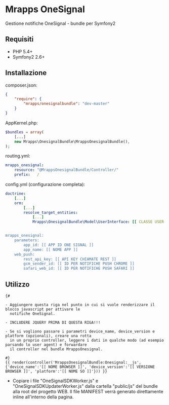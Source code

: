 # Mrapps OneSignal
Gestione notifiche OneSignal - bundle per Symfony2

## Requisiti

  - PHP 5.4+
  - Symfony2 2.6+

## Installazione

composer.json:
```json
{
	"require": {
		"mrapps/onesignalbundle": "dev-master"
	}
}
```

AppKernel.php:
```php
$bundles = array(
    [...]
    new Mrapps\OnesignalBundle\MrappsOnesignalBundle(),
);
```

routing.yml:
```yaml
mrapps_onesignal:
    resource: "@MrappsOnesignalBundle/Controller/"
    prefix:   /
```

config.yml (configurazione completa):
```yaml
doctrine:
    [...]
    orm:
        [...]
        resolve_target_entities:
            [...]
            Mrapps\OnesignalBundle\Model\UserInterface: [[ CLASSE USER ALL'INTERNO DEL PROGETTO (es. AppBundle\Entity\User) ]]


mrapps_onesignal:
    parameters:
        app_id: [[ APP ID ONE SIGNAL ]]
        app_name: [[ NOME APP ]]
    web_push:
        rest_api_key: [[ API KEY CHIAMATE REST ]]
        gcm_sender_id: [[ ID PER NOTIFICHE PUSH CHROME ]]
        safari_web_id: [[ ID PER NOTIFICHE PUSH SAFARI ]]
```

## Utilizzo
```twig
{#

- Aggiungere questa riga nel punto in cui si vuole renderizzare il blocco javascript per attivare le
  notifiche OneSignal.

- INCLUDERE JQUERY PRIMA DI QUESTA RIGA!!!

- Se si vogliono passare i parametri device_name, device_version e platform (opzionali), creare una rotta
  in un proprio controller, leggere i dati in qualche modo (ad esempio parsando lo user agent) e forwardare
  il controller nel bundle MrappsOnesignal.
  
#}
{{ render(controller('MrappsOnesignalBundle:Onesignal:__js', {'device_name':'[[ NOME BROWSER ]]', 'device_version':'[[ VERSIONE BROWSER ]]', 'platform':'[[ NOME SO ]]'})) }}
```

  - Copiare i file "OneSignalSDKWorker.js" e "OneSignalSDKUpdaterWorker.js" dalla cartella "public/js" del bundle alla root del progetto WEB. Il file MANIFEST verrà generato direttamente inline all'interno della pagina.